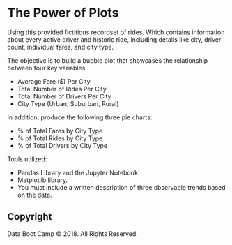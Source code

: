 # The Power of Plots

Using this provided fictitious recordset of rides. Which contains information about every active driver and historic ride, including details like city, driver count, individual fares, and city type.

The objective is to build a bubble plot that showcases the relationship between four key variables:

* Average Fare ($) Per City
* Total Number of Rides Per City
* Total Number of Drivers Per City
* City Type (Urban, Suburban, Rural)

In addition, produce the following three pie charts:

* % of Total Fares by City Type
* % of Total Rides by City Type
* % of Total Drivers by City Type

Tools utilized:

* Pandas Library and the Jupyter Notebook.
* Matplotlib library.
* You must include a written description of three observable trends based on the data.


## Copyright
 Data Boot Camp © 2018. All Rights Reserved.
